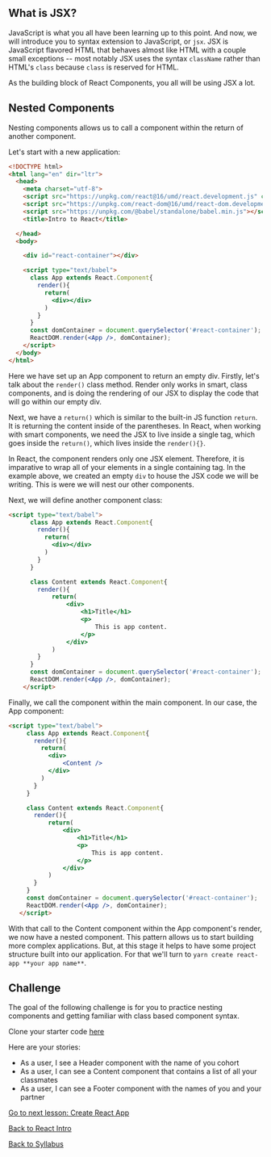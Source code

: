 ## What is JSX?

JavaScript is what you all have been learning up to this point. And now, we will introduce you to syntax extension to JavaScript, or `jsx`. JSX is JavaScript flavored HTML that behaves almost like HTML with a couple small exceptions -- most notably JSX uses the syntax `className` rather than HTML's `class` because `class` is reserved for HTML. 

As the building block of React Components, you all will be using JSX a lot.

## Nested Components

Nesting components allows us to call a component within the return of another component.

Let's start with a new application:

```html
<!DOCTYPE html>
<html lang="en" dir="ltr">
  <head>
    <meta charset="utf-8">
    <script src="https://unpkg.com/react@16/umd/react.development.js" crossorigin></script>
    <script src="https://unpkg.com/react-dom@16/umd/react-dom.development.js" crossorigin></script>
    <script src="https://unpkg.com/@babel/standalone/babel.min.js"></script>
    <title>Intro to React</title>

  </head>
  <body>

    <div id="react-container"></div>

    <script type="text/babel">
      class App extends React.Component{
        render(){
          return(
            <div></div>
          )
        }
      }
      const domContainer = document.querySelector('#react-container');
      ReactDOM.render(<App />, domContainer);
    </script>
  </body>
</html>
```

Here we have set up an App component to return an empty div. Firstly, let's talk about the `render()` class method. Render only works in smart, class components, and is doing the rendering of our JSX to display the code that will go within our empty div.

Next, we have a `return()` which is similar to the built-in JS function `return`. It is returning the content inside of the parentheses. In React, when working with smart components, we need the JSX to live inside a single tag, which goes inside the `return()`, which lives inside the `render(){}`.

In React, the component renders only one JSX element. Therefore, it is imparative to wrap all of your elements in a single containing tag. In the example above, we created an empty `div` to house the JSX code we will be writing. This is were we will nest our other components.

Next, we will define another component class:

```html
<script type="text/babel">
      class App extends React.Component{
        render(){
          return(
            <div></div>
          )
        }
      }

      class Content extends React.Component{
        render(){
            return(
                <div>
                    <h1>Title</h1>
                    <p>
                        This is app content.
                    </p>
                </div>
            )
        }
      }
      const domContainer = document.querySelector('#react-container');
      ReactDOM.render(<App />, domContainer);
    </script>
 ```

 Finally, we call the component within the main component. In our case, the App component:

 ```html
<script type="text/babel">
      class App extends React.Component{
        render(){
          return(
            <div>
                <Content />
            </div>
          )
        }
      }

      class Content extends React.Component{
        render(){
            return(
                <div>
                    <h1>Title</h1>
                    <p>
                        This is app content.
                    </p>
                </div>
            )
        }
      }
      const domContainer = document.querySelector('#react-container');
      ReactDOM.render(<App />, domContainer);
    </script>
 ```

With that call to the Content component within the App component's render, we now have a nested component. This pattern allows us to start building more complex applications. But, at this stage it helps to have some project structure built into our application. For that we'll turn to `yarn create react-app **your app name**`.

## Challenge

The goal of the following challenge is for you to practice nesting components and getting familiar with class based component syntax.

Clone your starter code [here](https://github.com/learn-academy-2020-alpha/react-intro-challenge)

Here are your stories:

- As a user, I see a Header component with the name of you cohort
- As a user, I can see a Content component that contains a list of all your classmates
- As a user, I can see a Footer component with the names of you and your partner

[Go to next lesson: Create React App](./create-react-app.md)

[Back to React Intro](./intro.md)

[Back to Syllabus](../README.md)
